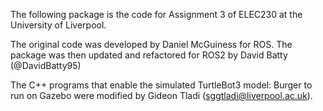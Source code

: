 The following package is the code for Assignment 3 of ELEC230 at the University of Liverpool.

The original code was developed by Daniel McGuiness for ROS. The package was then updated and refactored for ROS2 by David Batty (@DavidBatty95) 

The C++ programs that enable the simulated TurtleBot3 model: Burger to run on Gazebo were modified by Gideon Tladi (sggtladi@liverpool.ac.uk).
